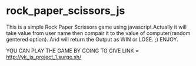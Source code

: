 # rock_paper_scissors_js
This is a simple Rock Paper Scrissors game using javascript.Actually it will take value from user name then compair it to the value of computer(random gentered option).
And will return the Output as WIN or LOSE. ;)
ENJOY.

YOU CAN PLAY THE GAME BY GOING TO GIVE LINK =  http://yk_js_project_1.surge.sh/ 
